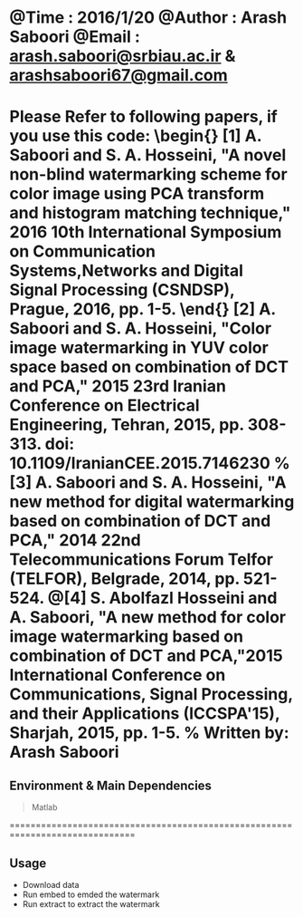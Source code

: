  @Time    : 2016/1/20
 @Author  : Arash Saboori 
 @Email   : arash.saboori@srbiau.ac.ir  &    arashsaboori67@gmail.com
==============================================================================
Please Refer to following papers, if you use this code:
\begin{}
[1] A. Saboori and S. A. Hosseini, "A novel non-blind watermarking scheme for color image using PCA transform and histogram matching technique," 2016 10th International Symposium on Communication Systems,Networks and Digital Signal Processing (CSNDSP), Prague, 2016, pp. 1-5. 
\end{}
[2] A. Saboori and S. A. Hosseini, "Color image watermarking in YUV color space based on combination of DCT and PCA," 2015 23rd Iranian Conference on Electrical Engineering, Tehran, 2015, pp. 308-313. doi: 10.1109/IranianCEE.2015.7146230  % 
[3] A. Saboori and S. A. Hosseini, "A new method for digital watermarking based on combination of DCT and PCA," 2014 22nd Telecommunications Forum Telfor (TELFOR), Belgrade, 2014, pp. 521-524. 
@[4] S. Abolfazl Hosseini and A. Saboori, "A new method for color image watermarking based on combination of DCT and PCA,"2015 International Conference on Communications, Signal Processing, and their Applications (ICCSPA'15), Sharjah, 2015, pp. 1-5.  % Written by: Arash Saboori  
==============================================================================
##  Environment & Main Dependencies

>Matlab

==============================================================================
##  Usage

* Download data 
* Run embed to emded the watermark
* Run extract to extract the watermark







